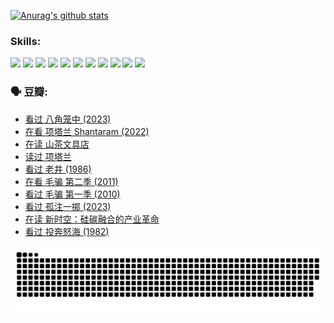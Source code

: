 
[![Anurag's github stats](https://github-readme-stats.vercel.app/api?username=w940853815)](https://github.com/anuraghazra/github-readme-stats)

### Skills:

<code><img height="32" src="https://cdn.jsdelivr.net/npm/simple-icons@v5/icons/python.svg"></code>
<code><img height="32" src="https://cdn.jsdelivr.net/npm/simple-icons@v5/icons/javascript.svg"></code>
<code><img height="32" src="https://cdn.jsdelivr.net/npm/simple-icons@v5/icons/django.svg"></code>
<code><img height="32" src="https://cdn.jsdelivr.net/npm/simple-icons@v5/icons/flask.svg"></code>
<code><img height="32" src="https://cdn.jsdelivr.net/npm/simple-icons@v5/icons/vuetify.svg"></code>
<code><img height="32" src="https://cdn.jsdelivr.net/npm/simple-icons@v5/icons/git.svg"></code>
<code><img height="32" src="https://cdn.jsdelivr.net/npm/simple-icons@v5/icons/docker.svg"></code>
<code><img height="32" src="https://cdn.jsdelivr.net/npm/simple-icons@v5/icons/postgresql.svg"></code>
<code><img height="32" src="https://cdn.jsdelivr.net/npm/simple-icons@v5/icons/elasticsearch.svg"></code>
<code><img height="32" src="https://cdn.jsdelivr.net/npm/simple-icons@v5/icons/macos.svg"></code>
<code><img height="32" src="https://cdn.jsdelivr.net/npm/simple-icons@v5/icons/linux.svg"></code>

### 🗣 豆瓣:

<!-- DOUBAN-ACTIVITIES:START -->
- [看过 八角笼中‎ (2023)](https://www.douban.com/people/136069238/status/4367541707/?_i=94830542)
- [在看 项塔兰 Shantaram‎ (2022)](https://www.douban.com/people/136069238/status/4365497032/?_i=94830542)
- [在读 山茶文具店](https://www.douban.com/people/136069238/status/4364620725/?_i=94830542)
- [读过 项塔兰](https://www.douban.com/people/136069238/status/4364620288/?_i=94830542)
- [看过 老井‎ (1986)](https://www.douban.com/people/136069238/status/4362366672/?_i=94830542)
- [在看 毛骗 第二季‎ (2011)](https://www.douban.com/people/136069238/status/4355752869/?_i=94830542)
- [看过 毛骗 第一季‎ (2010)](https://www.douban.com/people/136069238/status/4355752667/?_i=94830542)
- [看过 孤注一掷‎ (2023)](https://www.douban.com/people/136069238/status/4354774568/?_i=94830542)
- [在读 新时空：硅碳融合的产业革命](https://www.douban.com/people/136069238/status/4348545149/?_i=94830542)
- [看过 投奔怒海‎ (1982)](https://www.douban.com/people/136069238/status/4336696255/?_i=94830542)
<!-- DOUBAN-ACTIVITIES:END -->


![Snake animation](https://raw.githubusercontent.com/w940853815/w940853815/output/github-contribution-grid-snake.svg)

<!--
**w940853815/w940853815** is a ✨ _special_ ✨ repository because its `README.md` (this file) appears on your GitHub profile.

Here are some ideas to get you started:

- 🔭 I’m currently working on ...
- 🌱 I’m currently learning ...
- 👯 I’m looking to collaborate on ...
- 🤔 I’m looking for help with ...
- 💬 Ask me about ...
- 📫 How to reach me: ...
- 😄 Pronouns: ...
- ⚡ Fun fact: ...
-->

